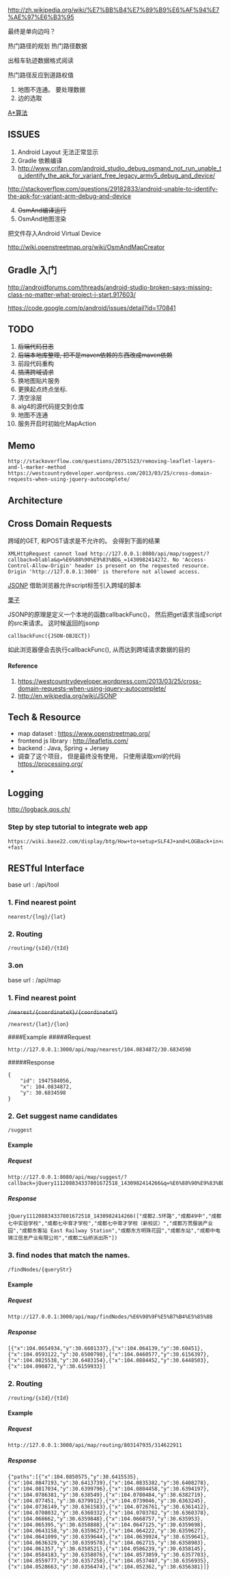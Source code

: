 http://zh.wikipedia.org/wiki/%E7%BB%B4%E7%89%B9%E6%AF%94%E7%AE%97%E6%B3%95


最终是单向边吗？



热门路径的规划
热门路径数据

出租车轨迹数据格式阅读

热门路径反应到道路权值



1.	地图不连通。 要处理数据
2.	边的选取






[A\*算法](http://zh.wikipedia.org/wiki/A*%E6%90%9C%E5%AF%BB%E7%AE%97%E6%B3%95)

## ISSUES

1.  Android Layout 无法正常显示
2.  Gradle 依赖编译
3.  http://www.crifan.com/android_studio_debug_osmand_not_run_unable_to_identify_the_apk_for_variant_free_legacy_armv5_debug_and_device/

http://stackoverflow.com/questions/29182833/android-unable-to-identify-the-apk-for-variant-arm-debug-and-device

4.  <strike>OsmAnd编译运行</strike>
5.  OsmAnd地图渲染


把文件存入Android Virtual Device

http://wiki.openstreetmap.org/wiki/OsmAndMapCreator

## Gradle 入门



http://androidforums.com/threads/android-studio-broken-says-missing-class-no-matter-what-project-i-start.917603/


https://code.google.com/p/android/issues/detail?id=170841



## TODO
1.	<strike>后端代码日志</strike>
2.	<strike>后端本地库整理, 把不是maven依赖的东西改成maven依赖</strike>
3.  前段代码重构
4.  <strike>搞清跨域请求</strike> 
5.  换地图贴片服务
6.  更换起点终点坐标. 
7.  清空涂层
8.  alg4的源代码提交到仓库
9.  地图不连通
10. 服务开启时初始化MapAction



## Memo
	http://stackoverflow.com/questions/20751523/removing-leaflet-layers-and-l-marker-method
	https://westcountrydeveloper.wordpress.com/2013/03/25/cross-domain-requests-when-using-jquery-autocomplete/


## Architecture


## Cross Domain Requests

跨域的GET, 和POST请求是不允许的。
会得到下面的结果

```
XMLHttpRequest cannot load http://127.0.0.1:8080/api/map/suggest/?callback=blabla&q=%E6%88%90%E9%83%BD&_=1430982414272. No 'Access-Control-Allow-Origin' header is present on the requested resource. Origin 'http://127.0.0.1:3000' is therefore not allowed access.
```

[JSONP](http://en.wikipedia.org/wiki/JSONP) 借助浏览器允许script标签引入跨域的脚本


[栗子](./frontend/public/experiment/testJSONP.html) 

JSONP的原理是定义一个本地的函数callbackFunc()，
然后把get请求当成script的src来请求。 这时候返回的jsonp

```
callbackFunc({JSON-OBJECT})
```
如此浏览器便会去执行callbackFunc(), 从而达到跨域请求数据的目的

#### Reference

1. 	https://westcountrydeveloper.wordpress.com/2013/03/25/cross-domain-requests-when-using-jquery-autocomplete/
2.	http://en.wikipedia.org/wiki/JSONP

## Tech & Resource


-	map dataset : https://www.openstreetmap.org/
-	frontend js library : http://leafletjs.com/
-	backend :  Java, Spring + Jersey 
- 	调查了这个项目， 但是最终没有使用， 只使用读取xml的代码 https://processing.org/
- 	





## Logging

http://logback.qos.ch/

### Step by step tutorial to integrate web app
	https://wiki.base22.com/display/btg/How+to+setup+SLF4J+and+LOGBack+in+a+web+app+-+fast




## RESTful Interface


base url : /api/tool

### 1. Find nearest point

`nearest/{lng}/{lat}`

### 2. Routing  

`/routing/{sId}/{tId}`

### 3.on

base url : /api/map

### 1. Find nearest point


<strike>`/nearest/{coordinateX}/{coordinateY}`</strike>

`/nearest/{lat}/{lon}`

####Example 
#####Request

	http://127.0.0.1:3000/api/map/nearest/104.0834872/30.6834598


#####Response 
```
{
    "id": 1947584056, 
    "x": 104.0834872, 
    "y": 30.6834598
}
```

###  2. Get suggest name candidates

`/suggest`

#### Example

##### Request 
	http://127.0.0.1:8080/api/map/suggest/?callback=jQuery111208834337801672518_1430982414266&q=%E6%88%90%E9%83%BD&_=1430982414272

##### Response

	jQuery111208834337801672518_1430982414266(["成都2.5环路","成都49中","成都七中实验学校","成都七中育才学校","成都七中育才学校（新校区）","成都万贯服装产业园","成都东客站 East Railway Station","成都东方明珠花园","成都东站","成都中电锦江信息产业有限公司","成都二仙桥派出所"])

###  3. find nodes that match the names.

`/findNodes/{queryStr}`

#### Example

##### Request 
	http://127.0.0.1:3000/api/map/findNodes/%E6%98%9F%E5%B7%B4%E5%85%8B

##### Response
```
[{"x":104.0654934,"y":30.6601337},{"x":104.064139,"y":30.60451},{"x":104.0593122,"y":30.6500798},{"x":104.0460577,"y":30.6156397},{"x":104.0825538,"y":30.6483154},{"x":104.0884452,"y":30.6448503},{"x":104.090872,"y":30.6159933}]
```

###  2. Routing

`/routing/{sId}/{tId}`

#### Example


##### Request 
	http://127.0.0.1:3000/api/map/routing/803147935/314622911
##### Response
```
{"paths":[{"x":104.0850575,"y":30.6415535},{"x":104.0847193,"y":30.6413739},{"x":104.0835382,"y":30.6408278},{"x":104.0817034,"y":30.6399796},{"x":104.0804458,"y":30.6394197},{"x":104.0786381,"y":30.638549},{"x":104.0780484,"y":30.6382719},{"x":104.077451,"y":30.6379912},{"x":104.0739046,"y":30.6363245},{"x":104.0736149,"y":30.6361583},{"x":104.0726761,"y":30.6361412},{"x":104.0708032,"y":30.6360332},{"x":104.0703782,"y":30.6360378},{"x":104.068662,"y":30.6359848},{"x":104.0668757,"y":30.635953},{"x":104.065395,"y":30.6358888},{"x":104.0647125,"y":30.6359698},{"x":104.0643158,"y":30.6359627},{"x":104.064222,"y":30.6359627},{"x":104.0641099,"y":30.6359644},{"x":104.0639924,"y":30.6359641},{"x":104.0636329,"y":30.6359578},{"x":104.062715,"y":30.6358983},{"x":104.061357,"y":30.6358521},{"x":104.0586239,"y":30.6358145},{"x":104.0584183,"y":30.6358076},{"x":104.0573059,"y":30.6357703},{"x":104.0559777,"y":30.6357258},{"x":104.0537407,"y":30.6356935},{"x":104.0528663,"y":30.6356474},{"x":104.052362,"y":30.6356381}]}
```
